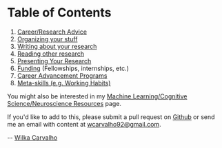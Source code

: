 # Table of Contents

  1. [Career/Research Advice](/Phd-Resources/advice)
  1. [Organizing your stuff](/Phd-Resources/organization)
  1. [Writing about your research](/Phd-Resources/writing)
  2. [Reading other research](/Phd-Resources/reading)
  2. [Presenting Your Research](/Phd-Resources/presenting)
  3. [Funding](/Phd-Resources/funding) (Fellowships, internships, etc.)
  1. [Career Advancement Programs](/Phd-Resources/programs)
  6. [Meta-skills (e.g. Working Habits)](/Phd-Resources/meta_skills)

You might also be interested in my [Machine Learning/Cognitive Science/Neuroscience Resources](https://wcarvalho.github.io/ML-Brain-Resources/) page.

If you'd like to add to this, please submit a pull request on [Github](https://github.com/wcarvalho/Phd-Resources) or send me an email with content at wcarvalho92@gmail.com.

-- [Wilka Carvalho](https://wcarvalho.github.io/)